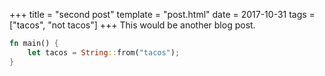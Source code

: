+++
title = "second post"
template = "post.html"
date = 2017-10-31
tags = ["tacos", "not tacos"]
+++
This would be another blog post.

```rust
fn main() {
    let tacos = String::from("tacos");
}
```
